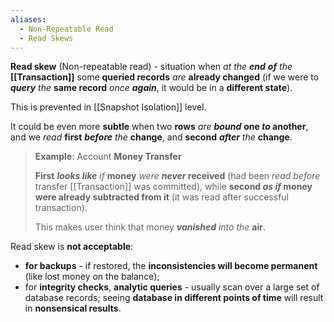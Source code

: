 ```yaml
---
aliases:
  - Non-Repeatable Read
  - Read Skews
---
```

**Read skew** (Non-repeatable read) - situation when 
*at the* ***end*** ***of** the* **[[Transaction]]**
some **queried records** *are* **already changed** 
	(if we were to ***query** the* **same record** *once **again***, 
	 it would be in a **different state**).

This is prevented in [[Snapshot Isolation]] level.

It could be even more **subtle** 
	when two **rows** *are* ***bound***  **one *to* another**, 
and we *read*  **first** ***before** the* **change**, 
	and **second** ***after** the* **change**.

> **Example**: Account **Money Transfer**
> 
> **First** ***looks like*** *if* **money** *were* ***never* received**
> 	(had been *read before* transfer [[Transaction]] was committed),
> while **second *as if* money were already subtracted from it** 
> 	(it was read after successful transaction). 
> 	
> This makes user think that money ***vanished** into the* **air**.

Read skew is **not acceptable**:
- **for backups** - if restored, the **inconsistencies will become permanent** (like lost money on the balance);
- for **integrity checks**, **analytic queries** - usually scan over a large set of database records; seeing **database in different points of time** will result in **nonsensical results**.
